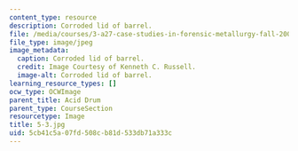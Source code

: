 ```yaml
---
content_type: resource
description: Corroded lid of barrel.
file: /media/courses/3-a27-case-studies-in-forensic-metallurgy-fall-2007/5cb41c5a07fd508cb81d533db71a333c_5-3.jpg
file_type: image/jpeg
image_metadata:
  caption: Corroded lid of barrel.
  credit: Image Courtesy of Kenneth C. Russell.
  image-alt: Corroded lid of barrel.
learning_resource_types: []
ocw_type: OCWImage
parent_title: Acid Drum
parent_type: CourseSection
resourcetype: Image
title: 5-3.jpg
uid: 5cb41c5a-07fd-508c-b81d-533db71a333c
---
```

